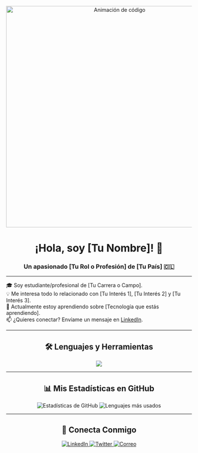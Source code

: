 <p align="center">
  <img src="https://media.giphy.com/media/v1.Y2lkPTc5MGI3NjExaHE5b3JpZ3d1eTBxMHF4bHpzaWk2bWRha2w0bGlvZjU2dmpnM3k4eSZlcD12MV9pbnRlcm5hbF9naWZfYnlfaWQmY3Q9Zw/M9gbBd9hDx80E/giphy.gif" width="600" alt="Animación de código"/>
</p>

<h1 align="center">¡Hola, soy [Tu Nombre]! 👋</h1>
<h3 align="center">Un apasionado [Tu Rol o Profesión] de [Tu País] 🇨🇱</h3>

<hr>

<p align="left">
  🎓 Soy estudiante/profesional de [Tu Carrera o Campo]. <br>
  💡 Me interesa todo lo relacionado con [Tu Interés 1], [Tu Interés 2] y [Tu Interés 3]. <br>
  🌱 Actualmente estoy aprendiendo sobre [Tecnología que estás aprendiendo]. <br>
  📫 ¿Quieres conectar? Envíame un mensaje en <a href="https://linkedin.com/in/tu-usuario">LinkedIn</a>.
</p>

<hr>

<h2 align="center">🛠️ Lenguajes y Herramientas</h2>
<p align="center">
  <a href="https://skillicons.dev">
    <img src="https://skillicons.dev/icons?i=js,html,css,react,nodejs,python,git&perline=7" />
  </a>
</p>

<hr>

<h2 align="center">📊 Mis Estadísticas en GitHub</h2>
<p align="center">
  <img src="https://github-readme-stats.vercel.app/api?username=tu-usuario&show_icons=true&theme=dracula&include_all_commits=true&count_private=true" alt="Estadísticas de GitHub" />
  <img src="https://github-readme-stats.vercel.app/api/top-langs/?username=tu-usuario&layout=compact&langs_count=7&theme=dracula" alt="Lenguajes más usados" />
</p>

<hr>

<h2 align="center">🔗 Conecta Conmigo</h2>
<p align="center">
  <a href="https://linkedin.com/in/tu-usuario">
    <img src="https://img.shields.io/badge/LinkedIn-0077B5?style=for-the-badge&logo=linkedin&logoColor=white" alt="LinkedIn"/>
  </a>
  <a href="https://twitter.com/tu-usuario">
    <img src="https://img.shields.io/badge/Twitter-1DA1F2?style=for-the-badge&logo=twitter&logoColor=white" alt="Twitter"/>
  </a>
   <a href="mailto:tu-email@example.com">
    <img src="https://img.shields.io/badge/Correo-D14836?style=for-the-badge&logo=gmail&logoColor=white" alt="Correo"/>
  </a>
</p>

